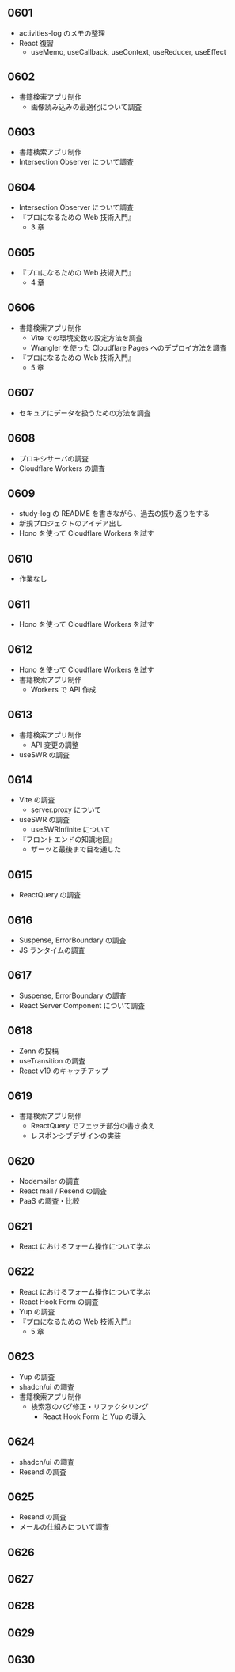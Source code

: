 ## 0601

- activities-log のメモの整理
- React 復習
  - useMemo, useCallback, useContext, useReducer, useEffect

## 0602

- 書籍検索アプリ制作
  - 画像読み込みの最適化について調査

## 0603

- 書籍検索アプリ制作
- Intersection Observer について調査

## 0604

- Intersection Observer について調査
- 『プロになるための Web 技術入門』
  - 3 章

## 0605

- 『プロになるための Web 技術入門』
  - 4 章

## 0606

- 書籍検索アプリ制作
  - Vite での環境変数の設定方法を調査
  - Wrangler を使った Cloudflare Pages へのデプロイ方法を調査
- 『プロになるための Web 技術入門』
  - 5 章

## 0607

- セキュアにデータを扱うための方法を調査

## 0608

- プロキシサーバの調査
- Cloudflare Workers の調査

## 0609

- study-log の README を書きながら、過去の振り返りをする
- 新規プロジェクトのアイデア出し
- Hono を使って Cloudflare Workers を試す

## 0610

- 作業なし

## 0611

- Hono を使って Cloudflare Workers を試す

## 0612

- Hono を使って Cloudflare Workers を試す
- 書籍検索アプリ制作
  - Workers で API 作成

## 0613

- 書籍検索アプリ制作
  - API 変更の調整
- useSWR の調査

## 0614

- Vite の調査
  - server.proxy について
- useSWR の調査
  - useSWRInfinite について
- 『フロントエンドの知識地図』
  - ザーッと最後まで目を通した

## 0615

- ReactQuery の調査

## 0616

- Suspense, ErrorBoundary の調査
- JS ランタイムの調査

## 0617

- Suspense, ErrorBoundary の調査
- React Server Component について調査

## 0618

- Zenn の投稿
- useTransition の調査
- React v19 のキャッチアップ

## 0619

- 書籍検索アプリ制作
  - ReactQuery でフェッチ部分の書き換え
  - レスポンシブデザインの実装

## 0620

- Nodemailer の調査
- React mail / Resend の調査
- PaaS の調査・比較

## 0621

- React におけるフォーム操作について学ぶ

## 0622

- React におけるフォーム操作について学ぶ
- React Hook Form の調査
- Yup の調査
- 『プロになるための Web 技術入門』
  - 5 章

## 0623

- Yup の調査
- shadcn/ui の調査
- 書籍検索アプリ制作
  - 検索窓のバグ修正・リファクタリング
    - React Hook Form と Yup の導入

## 0624

- shadcn/ui の調査
- Resend の調査

## 0625

- Resend の調査
- メールの仕組みについて調査

## 0626

<!-- - 書籍検索アプリ制作
  - お問い合わせページの実装
- Supabase の調査・テスト -->

## 0627

<!-- - Supabase の調査・テスト -->

## 0628

<!-- - 書籍検索アプリ制作
  - ユーザー登録機能の実装 -->

## 0629

<!-- - 書籍検索アプリ制作
  - ユーザー登録機能の実装 -->

## 0630

<!-- - 書籍検索アプリ制作
  - ユーザー登録機能の実装 -->
